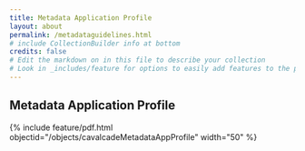 ```yaml
---
title: Metadata Application Profile
layout: about
permalink: /metadataguidelines.html
# include CollectionBuilder info at bottom
credits: false
# Edit the markdown on in this file to describe your collection
# Look in _includes/feature for options to easily add features to the page
---
```


## Metadata Application Profile

{% include feature/pdf.html objectid="/objects/cavalcadeMetadataAppProfile" width="50" %}